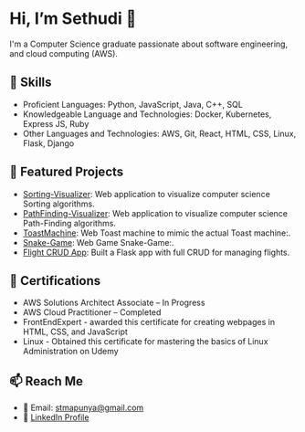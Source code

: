 # Hi, I’m Sethudi 👋  
I'm a Computer Science graduate passionate about software engineering, and cloud computing (AWS).

## 🚀 Skills
- Proficient Languages: Python, JavaScript, Java, C++, SQL
- Knowledgeable Language and Technologies: Docker, Kubernetes, Express JS, Ruby
- Other Languages and Technologies: AWS, Git, React, HTML, CSS, Linux, Flask, Django

## 📂 Featured Projects
- [Sorting-Visualizer](https://hardcore-knuth-c77bf6.netlify.app/): Web application to visualize computer science Sorting algorithms.
- [PathFinding-Visualizer](https://infallible-jang-6e8699.netlify.app/): Web application to visualize computer science Path-Finding algorithms.
- [ToastMachine](https://toastmachine.netlify.app/): Web Toast machine to mimic the actual Toast machine:.
- [Snake-Game](https://calm-pegasus-65ba31.netlify.app/): Web Game Snake-Game:.
- [Flight CRUD App](https://github.com/sethudi/csir-crud-flightsApp): Built a Flask app with full CRUD for managing flights.

## 📜 Certifications
- AWS Solutions Architect Associate – In Progress
- AWS Cloud Practitioner – Completed
- FrontEndExpert - awarded this certificate for creating webpages in HTML, CSS, and JavaScript
- Linux - Obtained this certificate for mastering the basics of Linux Administration on Udemy

## 📫 Reach Me
- 📧 Email: stmapunya@gmail.com
- 🔗 [LinkedIn Profile](https://www.linkedin.com/in/sethudi/)
